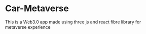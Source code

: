 # Car-Metaverse
 This is a Web3.0 app made using three js and react fibre library for metaverse experience
